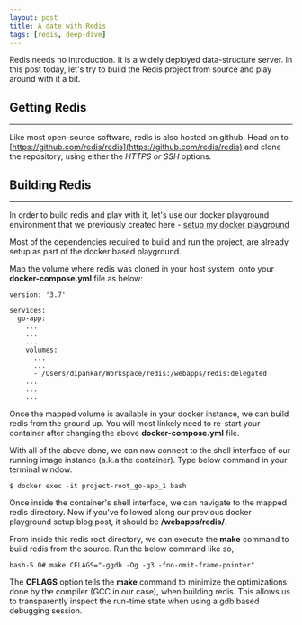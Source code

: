 ```yaml
---
layout: post
title: A date with Redis
tags: [redis, deep-dive]
---
```



Redis needs no introduction. It is a widely deployed data-structure server. In this post today, let's try to build the Redis project from source and play around with it a bit.

## Getting Redis
---

Like most open-source software, redis is also hosted on github. Head on to [https://github.com/redis/redis](https://github.com/redis/redis) and clone the repository, using either the *HTTPS or SSH* options.

## Building Redis
---

In order to build redis and play with it, let's use our docker playground environment that we previously created here - [setup my docker playground]({{site.baseurl}}/dockerize/ "docker up my playground")

Most of the dependencies required to build and run the project, are already setup as part of the docker based playground.

Map the volume where redis was cloned in your host system, onto your **docker-compose.yml** file as below:

```
version: '3.7'

services:
  go-app:
    ...
    ...
    ...
    volumes:
      ...
      ...
      - /Users/dipankar/Workspace/redis:/webapps/redis:delegated
    ...
    ...
    ...
```

Once the mapped volume is available in your docker instance, we can build redis from the ground up. You will most linkely need to re-start your container after changing the above **docker-compose.yml** file.

With all of the above done, we can now connect to the shell interface of our running image instance (a.k.a the container). Type below command in your terminal window.

```
$ docker exec -it project-root_go-app_1 bash
```

Once inside the container's shell interface, we can navigate to the mapped redis directory. Now if you've followed along our previous docker playground setup blog post, it should be **/webapps/redis/**.

From inside this redis root directory, we can execute the **make** command to build redis from the source. Run the below command like so,

```
bash-5.0# make CFLAGS="-ggdb -Og -g3 -fno-omit-frame-pointer"
```

The **CFLAGS** option tells the **make** command to minimize the optimizations done by the compiler (GCC in our case), when building redis. This allows us to transparently inspect the run-time state when using a gdb based debugging session.
